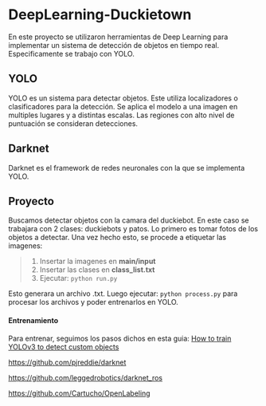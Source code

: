 # DeepLearning-Duckietown
En este proyecto se utilizaron herramientas de Deep Learning para implementar un sistema de detección de objetos en tiempo real. Especificamente se trabajo con YOLO.
## YOLO
YOLO es un sistema para detectar objetos. Este utiliza localizadores o clasificadores para la detección. Se aplica el modelo a una imagen en multiples lugares y a distintas escalas. Las regiones con alto nivel de puntuación se consideran detecciones.
## Darknet
Darknet es el framework de redes neuronales con la que se implementa YOLO.
## Proyecto
Buscamos detectar objetos con la camara del duckiebot. En este caso se trabajara con 2 clases: duckiebots y patos. Lo primero es tomar fotos de los objetos a detectar. Una vez hecho esto, se procede a etiquetar las imagenes:

>1) Insertar la imagenes en **main/input**
>2) Insertar las clases en **class_list.txt**
>3) Ejecutar: ```python run.py```

Esto generara un archivo .txt.  Luego ejecutar: ```python process.py``` para procesar los archivos y poder entrenarlos en YOLO.
#### Entrenamiento
Para entrenar, seguimos los pasos dichos en esta guia: [How to train YOLOv3 to detect custom objects](https://medium.com/@manivannan_data/how-to-train-yolov3-to-detect-custom-objects-ccbcafeb13d2)




https://github.com/pjreddie/darknet

https://github.com/leggedrobotics/darknet_ros

https://github.com/Cartucho/OpenLabeling

